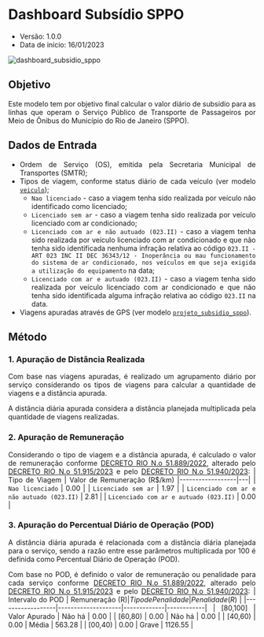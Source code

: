 # Dashboard Subsídio SPPO
* Versão: 1.0.0
* Data de início: 16/01/2023

![dashboard_subsidio_sppo](https://user-images.githubusercontent.com/66736583/227256098-6371bf20-d031-483d-8a20-f211ff552c25.png)

<div align="justify">

## Objetivo

Este modelo tem por objetivo final calcular o valor diário de subsídio para as linhas que operam o Serviço Público de Transporte de Passageiros por Meio de Ônibus do Município do Rio de Janeiro (SPPO).
  
## Dados de Entrada
- Ordem de Serviço (OS), emitida pela Secretaria Municipal de Transportes (SMTR);
- Tipos de viagem, conforme status diário de cada veículo (ver modelo [`veiculo`](https://github.com/prefeitura-rio/queries-rj-smtr/tree/master/models/veiculo));
  * `Nao licenciado` - caso a viagem tenha sido realizada por veículo não identificado como licenciado;
  * `Licenciado sem ar` - caso a viagem tenha sido realizada por veículo  licenciado com ar condicionado;
  * `Licenciado com ar e não autuado (023.II)` - caso a viagem tenha sido realizada por veículo licenciado com ar condicionado e que não tenha sido identificada nenhuma infração relativa ao código `023.II - ART 023 INC II DEC 36343/12 - Inoperância ou mau funcionamento do sistema de ar condicionado, nos veículos em que seja exigida a utilização do equipamento` na data;
  * `Licenciado com ar e autuado (023.II)` - caso a viagem tenha sido realizada por veículo licenciado com ar condicionado e que não tenha sido identificada alguma infração relativa ao código `023.II` na data.
- Viagens apuradas através de GPS (ver modelo [`projeto_subsidio_sppo`](https://github.com/prefeitura-rio/queries-rj-smtr/tree/master/models/projeto_subsidio_sppo)).

## Método

### 1. Apuração de Distância Realizada
Com base nas viagens apuradas, é realizado um agrupamento diário por serviço considerando os tipos de viagens para calcular a quantidade de viagens e a distância apurada.

A distância diária apurada considera a distância planejada multiplicada pela quantidade de viagens realizadas.

### 2. Apuração de Remuneração
Considerando o tipo de viagem e a distância apurada, é calculado o valor de remuneração conforme [DECRETO RIO N.o 51.889/2022](https://transportes.prefeitura.rio/wp-content/uploads/sites/31/2022/12/DECRETO_RIO_No_51889_DE_26_DE_DEZEMBRO_DE_2022.pdf), alterado pelo [DECRETO RIO N.o 51.915/2023](https://transportes.prefeitura.rio/wp-content/uploads/sites/31/2023/01/DECRETO-RIO-No-51915-DE-2-DE-JANEIRO-DE-2023-1.pdf) e pelo [DECRETO RIO N.o 51.940/2023](https://transportes.prefeitura.rio/wp-content/uploads/sites/31/2023/01/Decreto-51940-de-16-de-janeiro-de-2023.pdf):
| Tipo de Viagem | Valor de Remuneração (R$/km)
|------------------|---|
| `Nao licenciado` | 0.00 |
| `Licenciado sem ar` | 1.97 |
| `Licenciado com ar e não autuado (023.II)` | 2.81 |
| `Licenciado com ar e autuado (023.II)` | 0.00 |

### 3. Apuração do Percentual Diário de Operação (POD)
A distância diária apurada é relacionada com a distância diária planejada  para o serviço, sendo a razão entre esse parâmetros multiplicada por 100 é definida como Percentual Diário de Operação (POD).

Com base no POD, é definido o valor de remuneração ou penalidade para cada serviço conforme [DECRETO RIO N.o 51.889/2022](https://transportes.prefeitura.rio/wp-content/uploads/sites/31/2022/12/DECRETO_RIO_No_51889_DE_26_DE_DEZEMBRO_DE_2022.pdf), alterado pelo [DECRETO RIO N.o 51.915/2023](https://transportes.prefeitura.rio/wp-content/uploads/sites/31/2023/01/DECRETO-RIO-No-51915-DE-2-DE-JANEIRO-DE-2023-1.pdf) e pelo [DECRETO RIO N.o 51.940/2023](https://transportes.prefeitura.rio/wp-content/uploads/sites/31/2023/01/Decreto-51940-de-16-de-janeiro-de-2023.pdf):
| Intervalo do POD | Remuneração (R$) | Tipo de Penalidade  | Penalidade (R$) |
|------------------|--------------------|-------------|------------|
| [80,100] | Valor Apurado | Não há | 0.00 |
| [60,80) | 0.00 | Não há | 0.00 |
| [40,60) | 0.00 | Média | 563.28 |
| [00,40) | 0.00 | Grave | 1126.55 |
 
</div>
